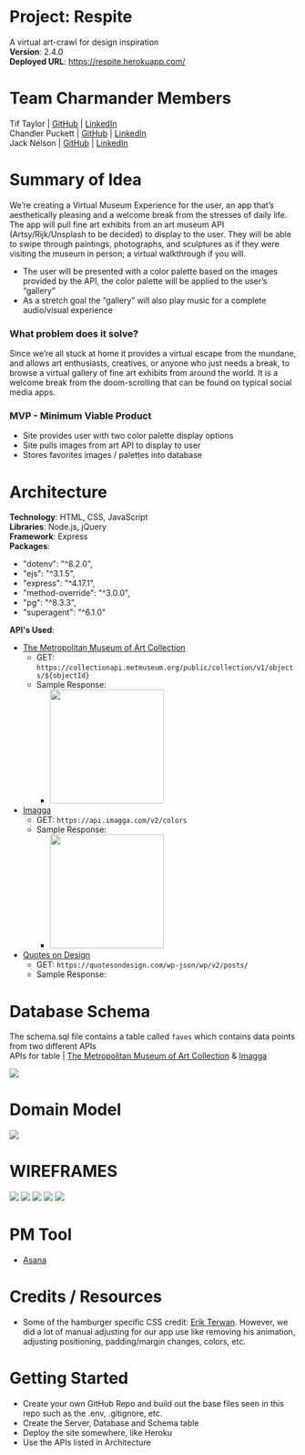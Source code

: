 # Project: Respite

A virtual art-crawl for design inspiration  
**Version**: 2.4.0  
**Deployed URL**: https://respite.herokuapp.com/  

# Team Charmander Members 
Tif Taylor | [GitHub](https://github.com/tiftaylor) | [LinkedIn](https://www.linkedin.com/in/tiftaylor/)   
Chandler Puckett | [GitHub](https://github.com/chandlerpuckett) | [LinkedIn](https://www.linkedin.com/in/)   
Jack Nelson | [GitHub](https://github.com/jnelsonjava) | [LinkedIn](https://www.linkedin.com/in/)   

# Summary of Idea

We’re creating a Virtual Museum Experience for the user, an app that’s aesthetically pleasing and a welcome break from the stresses of daily life. The app will pull fine art exhibits from an art museum API (Artsy/Rijk/Unsplash to be decided) to display to the user. They will be able to swipe through paintings, photographs, and sculptures as if they were visiting the museum in person; a virtual walkthrough if you will. 
- The user will be presented with a color palette based on the images provided by the API, the color palette will be applied to the user’s “gallery”
- As a stretch goal the “gallery” will also play music for a complete audio/visual experience

### What problem does it solve?

Since we’re all stuck at home it provides a virtual escape from the mundane, and allows art enthusiasts, creatives, or anyone who just needs a break, to browse a virtual gallery of fine art exhibits from around the world. It is a welcome break from the doom-scrolling that can be found on typical social media apps. 

### MVP - Minimum Viable Product

- Site provides user with two color palette display options
- Site pulls images from art API to display to user
- Stores favorites images / palettes into database 

# Architecture
**Technology**: HTML, CSS, JavaScript     
**Libraries**: Node.js, jQuery  
**Framework**: Express   
**Packages**:  
  - "dotenv": "^8.2.0",
  - "ejs": "^3.1.5",
  - "express": "^4.17.1",
  - "method-override": "^3.0.0",
  - "pg": "^8.3.3",
  - "superagent": "^6.1.0"  
  
**API's Used**: 
  - [The Metropolitan Museum of Art Collection](https://metmuseum.github.io/)
    - GET: `https://collectionapi.metmuseum.org/public/collection/v1/objects/${objectId}`
    - Sample Response:
      - <img src="images/met-sample.png" style="width: 200px">
  - [Imagga](https://docs.imagga.com/)
    - GET: `https://api.imagga.com/v2/colors`
    - Sample Response:
      - <img src="images/imagga.png" style="width: 200px">
  - [Quotes on Design](https://quotesondesign.com/api/)
    - GET: `https://quotesondesign.com/wp-json/wp/v2/posts/`
    - Sample Response:

# Database Schema
The schema.sql file contains a table called `faves` which contains data points from two different APIs   
APIs for table | [The Metropolitan Museum of Art Collection](https://metmuseum.github.io/) & [Imagga](https://docs.imagga.com/)

<img src="images/respite-erd.PNG" style="max-width: 500px">


# Domain Model

<img src="images/respite-DOM-WRRC.PNG" style="max-width: 500px">


# WIREFRAMES

<img src="images/1-FLOW.png" style="max-width: 500px">

<img src="images/2-HOME.png" style="max-width: 500px">

<img src="images/3-GALLERY.png" style="max-width: 500px">

<img src="images/4-FAVORITES.PNG" style="max-width: 500px">

<img src="images/5-ABOUT-US.png" style="max-width: 500px">

# PM Tool

- [Asana](https://app.asana.com/0/1191260484271593/board)

# Credits / Resources
- Some of the hamburger specific CSS credit: [Erik Terwan](https://codepen.io/erikterwan/pen/EVzeRP). However, we did a lot of manual adjusting for our app use like removing his animation, adjusting positioning, padding/margin changes, colors, etc.

# Getting Started
- Create your own GitHub Repo and build out the base files seen in this repo such as the .env, .gitignore, etc.
- Create the Server, Database and Schema table
- Deploy the site somewhere, like Heroku
- Use the APIs listed in Architecture